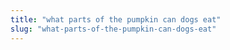 ```yaml
---
title: "what parts of the pumpkin can dogs eat"
slug: "what-parts-of-the-pumpkin-can-dogs-eat"
---
```


